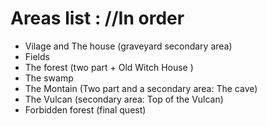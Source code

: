 # Areas list :  							//In order
- Vilage and The house (graveyard secondary area)
- Fields
- The forest (two part + Old Witch House ) 
- The swamp
- The Montain (Two part and a secondary area: The cave)
- The Vulcan (secondary area: Top of the Vulcan)
- Forbidden forest (final quest)